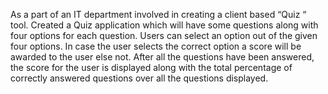 As a part of an IT department involved in creating a client based “Quiz “ tool.
Created a Quiz application which will have some questions along with four options for each
question.
Users can select an option out of the given four options. In case the user selects the correct
option a score will be awarded to the user else not.
After all the questions have been answered, the score for the user is displayed along with the
total percentage of correctly answered questions over all the questions displayed.
